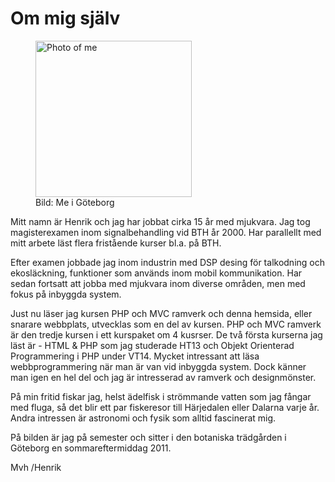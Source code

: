 Om mig själv
====================================
<figure class='right border center'>
	<img src='img/me/photo_of_me.gif' alt='Photo of me' height='250'>
	<figcaption>
		Bild: Me i Göteborg
	</figcaption>
</figure>

Mitt namn är Henrik och jag har jobbat cirka 15 år med mjukvara. Jag tog magisterexamen inom signalbehandling vid BTH år 2000. Har parallellt med mitt arbete läst flera fristående kurser bl.a. på BTH. 

Efter examen jobbade jag inom industrin med DSP desing för talkodning och ekosläckning, funktioner som används inom mobil kommunikation. Har sedan fortsatt att jobba med mjukvara inom diverse områden, men med fokus på inbyggda system.

Just nu läser jag kursen PHP och MVC ramverk och denna hemsida, eller snarare webbplats, utvecklas som en del av kursen. PHP och MVC ramverk är den tredje kursen i ett kurspaket om 4 kusrser. De två första kurserna jag läst är - HTML & PHP som jag studerade HT13 och Objekt Orienterad Programmering i PHP under VT14. Mycket intressant att läsa webbprogrammering när man är van vid inbyggda system. Dock känner man igen en hel del och jag är intresserad av ramverk och designmönster.

På min fritid fiskar jag, helst ädelfisk i strömmande vatten som jag fångar med fluga, så det blir ett par fiskeresor till Härjedalen eller Dalarna varje år. Andra intressen är astronomi och fysik som alltid fascinerat mig.

På bilden är jag på semester och sitter i den botaniska trädgården i Göteborg en sommareftermiddag 2011.

Mvh
/Henrik 
